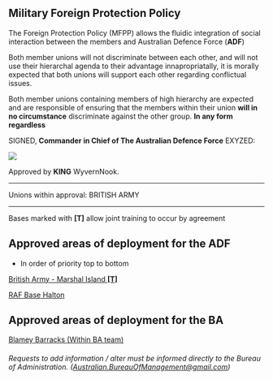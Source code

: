 
## Military Foreign Protection Policy

The Foreign Protection Policy (MFPP) allows the fluidic integration of social interaction between the members  and Australian Defence Force (**ADF**)

Both member unions will not discriminate between each other, and will not use their hierarchal agenda to their advantage innapropriatally, it is morally expected that both unions will support each other regarding conflictual issues.

Both member unions containing members of high hierarchy are expected and are responsible of ensuring that the members within their union **will in no circumstance** discriminate against the other group. **In any form regardless**


SIGNED, **Commander in Chief of The Australian Defence Force** EXYZED:

![](https://user-images.githubusercontent.com/18582414/27302136-b0185c10-552d-11e7-8a17-23d4708b36e2.png)

Approved by **KING** WyvernNook.

***

Unions within approval:
BRITISH ARMY

***
Bases marked with **[T]** allow joint training to occur by agreement

## Approved areas of deployment for the ADF

- In order of priority top to bottom

[British Army - Marshal Island **[T]** ](https://www.roblox.com/games/698677668/British-Army-Marshal-Island-Training-Base)

[RAF Base Halton](https://www.roblox.com/games/871676716/Royal-Air-Force-Training-Base-Halton)

## Approved areas of deployment for the BA

[Blamey Barracks (Within BA team)](https://www.roblox.com/games/846150491/ADF-Blamey-Barracks)

###### Requests to add information / alter must be informed directly to the Bureau of Administration. (Australian.BureauOfManagement@gmail.com)
